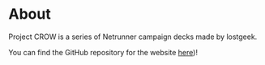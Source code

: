 # About
Project CROW is a series of Netrunner campaign decks made by lostgeek.

You can find the GitHub repository for the website [here](https://github.com/lostgeek/project-crow))!
